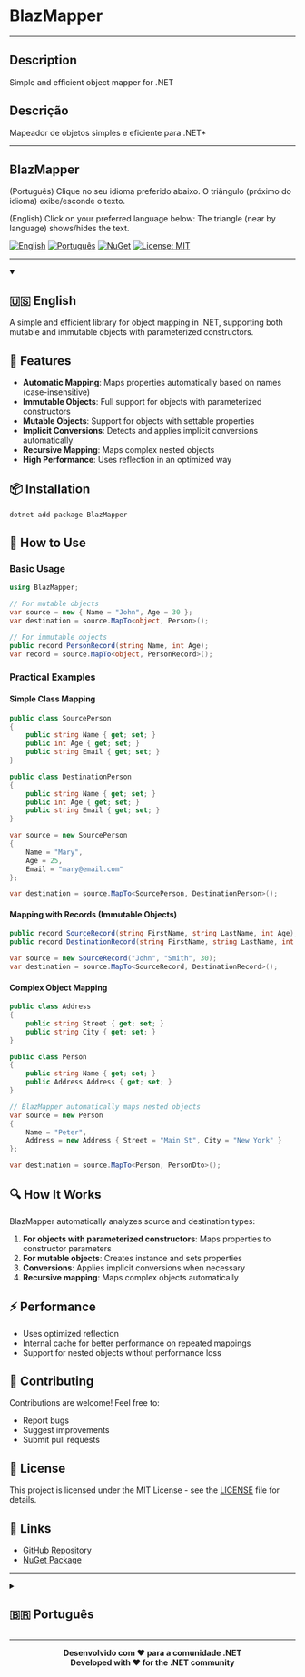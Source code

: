 # BlazMapper
----

## Description
Simple and efficient object mapper for .NET

## Descrição
Mapeador de objetos simples e eficiente para .NET*

----

## BlazMapper

(Português)
Clique no seu idioma preferido abaixo.
O triângulo (próximo do idioma) exibe/esconde o texto.

(English)
Click on your preferred language below:
The triangle (near by language) shows/hides the text.

[![English](https://img.shields.io/badge/Language-English-blue)](#english) [![Português](https://img.shields.io/badge/Idioma-Português-green)](#portugues) [![NuGet](https://img.shields.io/nuget/v/BlazMapper.svg)](https://www.nuget.org/packages/BlazMapper) [![License: MIT](https://img.shields.io/badge/License-MIT-yellow.svg)](LICENSE)

---

<details open>
<summary><h2 id="english">🇺🇸 English</h2></summary>

A simple and efficient library for object mapping in .NET, supporting both mutable and immutable objects with parameterized constructors.

## 🚀 Features
- **Automatic Mapping**: Maps properties automatically based on names (case-insensitive)
- **Immutable Objects**: Full support for objects with parameterized constructors
- **Mutable Objects**: Support for objects with settable properties
- **Implicit Conversions**: Detects and applies implicit conversions automatically
- **Recursive Mapping**: Maps complex nested objects
- **High Performance**: Uses reflection in an optimized way

## 📦 Installation
```bash
dotnet add package BlazMapper
```

## 🔧 How to Use

### Basic Usage
```csharp
using BlazMapper;

// For mutable objects
var source = new { Name = "John", Age = 30 };
var destination = source.MapTo<object, Person>();

// For immutable objects
public record PersonRecord(string Name, int Age);
var record = source.MapTo<object, PersonRecord>();
```

### Practical Examples

#### Simple Class Mapping
```csharp
public class SourcePerson
{
    public string Name { get; set; }
    public int Age { get; set; }
    public string Email { get; set; }
}

public class DestinationPerson
{
    public string Name { get; set; }
    public int Age { get; set; }
    public string Email { get; set; }
}

var source = new SourcePerson 
{ 
    Name = "Mary", 
    Age = 25, 
    Email = "mary@email.com" 
};

var destination = source.MapTo<SourcePerson, DestinationPerson>();
```

#### Mapping with Records (Immutable Objects)
```csharp
public record SourceRecord(string FirstName, string LastName, int Age);
public record DestinationRecord(string FirstName, string LastName, int Age);

var source = new SourceRecord("John", "Smith", 30);
var destination = source.MapTo<SourceRecord, DestinationRecord>();
```

#### Complex Object Mapping
```csharp
public class Address
{
    public string Street { get; set; }
    public string City { get; set; }
}

public class Person
{
    public string Name { get; set; }
    public Address Address { get; set; }
}

// BlazMapper automatically maps nested objects
var source = new Person 
{ 
    Name = "Peter", 
    Address = new Address { Street = "Main St", City = "New York" }
};

var destination = source.MapTo<Person, PersonDto>();
```

## 🔍 How It Works

BlazMapper automatically analyzes source and destination types:

1. **For objects with parameterized constructors**: Maps properties to constructor parameters
2. **For mutable objects**: Creates instance and sets properties
3. **Conversions**: Applies implicit conversions when necessary
4. **Recursive mapping**: Maps complex objects automatically

## ⚡ Performance
- Uses optimized reflection
- Internal cache for better performance on repeated mappings
- Support for nested objects without performance loss

## 🤝 Contributing
Contributions are welcome! Feel free to:
- Report bugs
- Suggest improvements
- Submit pull requests

## 📄 License
This project is licensed under the MIT License - see the [LICENSE](LICENSE) file for details.

## 🔗 Links
- [GitHub Repository](https://github.com/yourusername/BlazMapper)
- [NuGet Package](https://www.nuget.org/packages/BlazMapper)

</details>

---

<details>
<summary><h2 id="portugues">🇧🇷 Português</h2></summary>

Uma biblioteca simples e eficiente para mapeamento de objetos em .NET, suportando tanto objetos mutáveis quanto imutáveis com construtor parametrizado.

## 🚀 Características
- **Mapeamento Automático**: Mapeia propriedades automaticamente baseado nos nomes (case-insensitive)
- **Objetos Imutáveis**: Suporte completo para objetos com construtores parametrizados
- **Objetos Mutáveis**: Suporte para objetos com propriedades setáveis
- **Conversões Implícitas**: Detecta e aplica conversões implícitas automaticamente
- **Mapeamento Recursivo**: Mapeia objetos complexos aninhados
- **Alta Performance**: Usa reflection de forma otimizada

## 📦 Instalação
```bash
dotnet add package BlazMapper
```

## 🔧 Como Usar

### Uso Básico
```csharp
using BlazMapper;

// Para objetos mutáveis
var source = new { Name = "João", Age = 30 };
var destination = source.MapTo<object, Person>();

// Para objetos imutáveis
public record PersonRecord(string Name, int Age);
var record = source.MapTo<object, PersonRecord>();
```

### Exemplos Práticos

#### Mapeamento de Classes Simples
```csharp
public class SourcePerson
{
    public string Name { get; set; }
    public int Age { get; set; }
    public string Email { get; set; }
}

public class DestinationPerson
{
    public string Name { get; set; }
    public int Age { get; set; }
    public string Email { get; set; }
}

var source = new SourcePerson 
{ 
    Name = "Maria", 
    Age = 25, 
    Email = "maria@email.com" 
};

var destination = source.MapTo<SourcePerson, DestinationPerson>();
```

#### Mapeamento com Records (Objetos Imutáveis)
```csharp
public record SourceRecord(string FirstName, string LastName, int Age);
public record DestinationRecord(string FirstName, string LastName, int Age);

var source = new SourceRecord("João", "Silva", 30);
var destination = source.MapTo<SourceRecord, DestinationRecord>();
```

#### Mapeamento de Objetos Complexos
```csharp
public class Address
{
    public string Street { get; set; }
    public string City { get; set; }
}

public class Person
{
    public string Name { get; set; }
    public Address Address { get; set; }
}

// O BlazMapper mapeia automaticamente objetos aninhados
var source = new Person 
{ 
    Name = "Pedro", 
    Address = new Address { Street = "Rua A", City = "São Paulo" }
};

var destination = source.MapTo<Person, PersonDto>();
```

## 🔍 Como Funciona

O BlazMapper analisa automaticamente os tipos de origem e destino:

1. **Para objetos com construtores parametrizados**: Mapeia propriedades para parâmetros do construtor
2. **Para objetos mutáveis**: Cria instância e define propriedades
3. **Conversões**: Aplica conversões implícitas quando necessário
4. **Mapeamento recursivo**: Mapeia objetos complexos automaticamente

## ⚡ Performance
- Usa reflection otimizada
- Cache interno para melhor performance em mapeamentos repetidos
- Suporte para objetos aninhados sem perda de performance

## 🤝 Contribuindo
Contribuições são bem-vindas! Sinta-se à vontade para:
- Reportar bugs
- Sugerir melhorias
- Enviar pull requests

## 📄 Licença
Este projeto está licenciado sob a licença MIT - veja o arquivo [LICENSE](LICENSE) para detalhes.

## 🔗 Links
- [Repositório GitHub](https://github.com/seuusuario/BlazMapper)
- [Pacote NuGet](https://www.nuget.org/packages/BlazMapper)

</details>

---

<p align="center">
  <strong>Desenvolvido com ❤️ para a comunidade .NET<br>
  Developed with ❤️ for the .NET community</strong>
</p>
